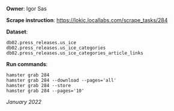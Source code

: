**Owner**: Igor Sas
 
**Scrape instruction**: https://lokic.locallabs.com/scrape_tasks/284

**Dataset**:

    db02.press_releases.us_ice
    db02.press_releases.us_ice_categories
    db02.press_releases.us_ice_categories_article_links

**Run commands**:

    hamster grab 284
    hamster grab 284 --download --pages='all'
    hamster grab 284 --store
    hamster grab 284 --pages='10'


_January 2022_
